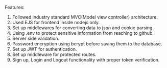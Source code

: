 Features:

1. Followed industry standard MVC(Model view controller) architecture.
2. Used EJS for frontend inside nodejs only.
3. Set up middlewares for converting data to json and cookie parsing.
4. Using .env to protect sensitive information from reaching to github.
5. Server side validation.
6. Password encryption using bcrypt before saving them to the database.
7. Set up JWT for authentication.
8. Set up middleware for protected routes.
9. Sign up, Login and Logout functionality with proper token verification.
